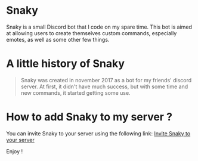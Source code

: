# Snaky

Snaky is a small Discord bot that I code on my spare time.
This bot is aimed at allowing users to create themselves custom commands, especially emotes, as well as some other few things.

# A little history of Snaky

> Snaky was created in november 2017 as a bot for my friends' discord server.
At first, it didn't have much success, but with some time and new commands, it started getting some use.

# How to add Snaky to my server ?

You can invite Snaky to your server using the following link: 
[Invite Snaky to your server](https://discordapp.com/oauth2/authorize?client_id=455371839519064072&scope=bot)

Enjoy !